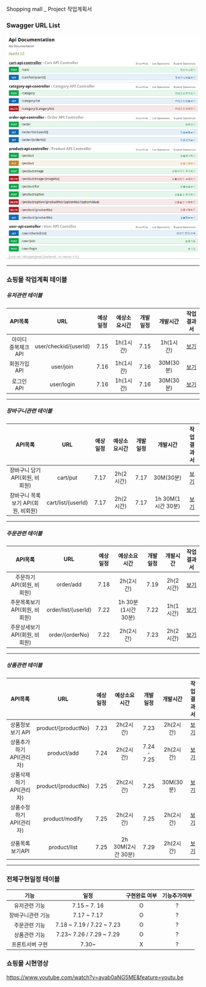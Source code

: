 Shopping mall _ Project 작업계획서

### Swagger URL List

![swagger_url_list.PNG](https://github.com/Yujaehyeong/shoppingmall_1/blob/master/3week/swagger_url_list.PNG?raw=true)



------



### 쇼핑몰 작업계획 테이블



##### 유저관련 테이블

|       API목록       |          URL          | 예상일정 | 예상소요시간 | 개발일정 | 개발시간  |                          작업결과서                          |
| :-----------------: | :-------------------: | :------: | :----------: | :------: | :-------: | :----------------------------------------------------------: |
| 아이디 중복체크 API | user/checkid/{userId} |   7.15   |  1h(1시간)   |   7.15   | 1h(1시간) | [보기](https://github.com/Yujaehyeong/shoppingmall_1/wiki/3-Week-%ED%9A%8C%EC%9B%90#%EC%95%84%EC%9D%B4%EB%94%94-%EC%A4%91%EB%B3%B5%EC%B2%B4%ED%81%AC-api) |
|    회원가입 API     |       user/join       |   7.16   |  1h(1시간)   |   7.16   | 30M(30분) | [보기](https://github.com/Yujaehyeong/shoppingmall_1/wiki/3-Week-%ED%9A%8C%EC%9B%90#%ED%9A%8C%EC%9B%90%EA%B0%80%EC%9E%85-api) |
|     로그인 API      |      user/login       |   7.16   |  1h(1시간)   |   7.16   | 30M(30분) | [보기](https://github.com/Yujaehyeong/shoppingmall_1/wiki/3-Week-%ED%9A%8C%EC%9B%90#%EB%A1%9C%EA%B7%B8%EC%9D%B8-api) |



------



##### 장바구니관련 테이블

|               API목록               |        URL         | 예상일정 | 예상소요시간 | 개발일정 |      개발시간      |                          작업결과서                          |
| :---------------------------------: | :----------------: | :------: | :----------: | :------: | :----------------: | :----------------------------------------------------------: |
|   장바구니 담기 API(회원, 비회원)   |      cart/put      |   7.17   |  2h(2시간)   |   7.17   |     30M(30분)      | [보기](https://github.com/Yujaehyeong/shoppingmall_1/wiki/3-Week-%EC%9E%A5%EB%B0%94%EA%B5%AC%EB%8B%88#%EC%9E%A5%EB%B0%94%EA%B5%AC%EB%8B%88%EB%8B%B4%EA%B8%B0-api) |
| 장바구니 목록보기 API(회원, 비회원) | cart/list/{userId} |   7.17   |  2h(2시간)   |   7.17   | 1h 30M(1시간 30분) | [보기](https://github.com/Yujaehyeong/shoppingmall_1/wiki/3-Week-%EC%9E%A5%EB%B0%94%EA%B5%AC%EB%8B%88#%EC%9E%A5%EB%B0%94%EA%B5%AC%EB%8B%88-%EB%AA%A9%EB%A1%9D%EB%B3%B4%EA%B8%B0-api) |



------



##### 주문관련 테이블

|            API목록             |         URL         | 예상일정 |    예상소요시간     | 개발일정 | 개발시간  |                          작업결과서                          |
| :----------------------------: | :-----------------: | :------: | :-----------------: | :------: | :-------: | :----------------------------------------------------------: |
|   주문하기 API(회원, 비회원)   |      order/add      |   7.18   |      2h(2시간)      |   7.19   | 2h(2시간) | [보기](https://github.com/Yujaehyeong/shoppingmall_1/wiki/3-Week-%EC%A3%BC%EB%AC%B8#%EC%A3%BC%EB%AC%B8%ED%95%98%EA%B8%B0-api) |
| 주문목록보기 API(회원, 비회원) | order/list/{userId} |   7.22   | 1h 30분(1시간 30분) |   7.22   | 1h(1시간) | [보기](https://github.com/Yujaehyeong/shoppingmall_1/wiki/3-Week-%EC%A3%BC%EB%AC%B8#%EC%A3%BC%EB%AC%B8%EB%AA%A9%EB%A1%9D%EB%B3%B4%EA%B8%B0-api) |
| 주문상세보기 API(회원, 비회원) |   order/{orderNo}   |   7.22   |      2h(2시간)      |   7.23   | 2h(2시간) | [보기](https://github.com/Yujaehyeong/shoppingmall_1/wiki/3-Week-%EC%A3%BC%EB%AC%B8#%EC%A3%BC%EB%AC%B8%EC%83%81%EC%84%B8%EB%B3%B4%EA%B8%B0-api) |



------



##### 상품관련 테이블

|         API목록         |         URL         | 예상일정 |    예상소요시간    |  개발일정   | 개발시간  |                          작업결과서                          |
| :---------------------: | :-----------------: | :------: | :----------------: | :---------: | :-------: | :----------------------------------------------------------: |
|    상품정보보기 API     | product/{productNo} |   7.23   |     2h(2시간)      |    7.23     | 2h(2시간) | [보기](https://github.com/Yujaehyeong/shoppingmall_1/wiki/4-Week-%EC%83%81%ED%92%88%EA%B4%80%EB%A6%AC#%EC%83%81%ED%92%88%EC%A0%95%EB%B3%B4%EB%B3%B4%EA%B8%B0-api) |
| 상품추가하기API(관리자) |     product/add     |   7.24   |     2h(2시간)      | 7.24 - 7.25 | 2h(2시간) | [보기](https://github.com/Yujaehyeong/shoppingmall_1/wiki/4-Week-%EC%83%81%ED%92%88%EA%B4%80%EB%A6%AC#%EC%83%81%ED%92%88%EC%83%81%ED%92%88-%EC%A7%84%EC%97%B4%EC%83%81%ED%92%88-%EC%98%B5%EC%85%98-%EC%9D%B4%EB%AF%B8%EC%A7%80-%EC%B6%94%EA%B0%80%ED%95%98%EA%B8%B0-api) |
| 상품삭제하기API(관리자) | product/{productNo} |   7.25   |     2h(2시간)      |    7.25     | 30M(30분) | [보기](https://github.com/Yujaehyeong/shoppingmall_1/wiki/4-Week-%EC%83%81%ED%92%88%EA%B4%80%EB%A6%AC#%EC%83%81%ED%92%88%EC%82%AD%EC%A0%9C%ED%95%98%EA%B8%B0-api) |
| 상품수정하기API(관리자) |   product/modify    |   7.25   |     2h(2시간)      |    7.25     | 2h(2시간) | [보기](https://github.com/Yujaehyeong/shoppingmall_1/wiki/4-Week-%EC%83%81%ED%92%88%EA%B4%80%EB%A6%AC#%EC%83%81%ED%92%88%EC%88%98%EC%A0%95%ED%95%98%EA%B8%B0-api) |
|     상품목록보기API     |    product/list     |   7.25   | 2h 30M(2시간 30분) |    7.29     | 2h(2시간) | [보기](https://github.com/Yujaehyeong/shoppingmall_1/wiki/4-Week-%EC%83%81%ED%92%88%EA%B4%80%EB%A6%AC#%EC%83%81%ED%92%88%EB%AA%A9%EB%A1%9D%EB%B3%B4%EA%B8%B0-api) |



------



### 전체구현일정 테이블

|       기능        |           일정            | 구현완료 여부 | 기능추가여부 |
| :---------------: | :-----------------------: | :-----------: | :----------: |
|   유저관련 기능   |       7.15  ~ 7. 16       |       O       |      ?       |
| 장바구니관련 기능 |        7.17 ~ 7.17        |       O       |      ?       |
|   주문관련 기능   | 7.18 ~ 7.19 / 7.22 ~ 7.23 |       O       |      ?       |
|   상품관련 기능   | 7.23~ 7.26 / 7.29 ~ 7.29  |       O       |      ?       |
|  프론트서버 구현  |           7.30~           |       X       |      ?       |



### 쇼핑몰 시현영상

<https://www.youtube.com/watch?v=ayab0aNG5ME&feature=youtu.be>

